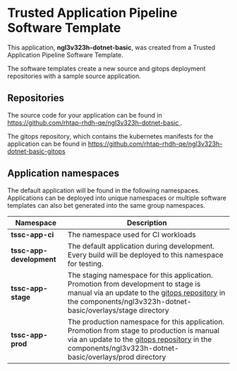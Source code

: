 # Trusted Application Pipeline Software Template

This application, **ngl3v323h-dotnet-basic**, was created from a Trusted Application Pipeline Software Template.

The software templates create a new source and gitops deployment repositories with a sample source application. 

## Repositories

The source code for your application can be found in [https://github.com/rhtap-rhdh-qe/ngl3v323h-dotnet-basic ](https://github.com/rhtap-rhdh-qe/ngl3v323h-dotnet-basic ).
 
The gitops repository, which contains the kubernetes manifests for the application can be found in 
[https://github.com/rhtap-rhdh-qe/ngl3v323h-dotnet-basic-gitops ](https://github.com/rhtap-rhdh-qe/ngl3v323h-dotnet-basic-gitops ) 

## Application namespaces 

The default application will be found in the following namespaces. Applications can be deployed into unique namespaces or multiple software templates can also bet generated into the same group namespaces.  

|  Namespace   |  Description   |  
| -------- | -------- |
| **tssc-app-ci** | The namespace used for CI workloads |
| **tssc-app-development** | The default application during development. Every build will be deployed to this namespace for testing. |
| **tssc-app-stage** | The staging namespace for this application. Promotion from development to stage is manual via an update to the [gitops repository](https://github.com/rhtap-rhdh-qe/ngl3v323h-dotnet-basic-gitops ) in the components/ngl3v323h-dotnet-basic/overlays/stage directory |
| **tssc-app-prod** | The production namespace for this application. Promotion from stage to production is manual via an update to the [gitops repository](https://github.com/rhtap-rhdh-qe/ngl3v323h-dotnet-basic-gitops ) in the components/ngl3v323h-dotnet-basic/overlays/prod directory |
